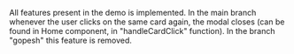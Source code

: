 All features present in the demo is implemented. In the main branch whenever the user clicks on the same card again, the modal closes (can be found in Home component, in "handleCardClick" function). In the branch "gopesh" this feature is removed.
